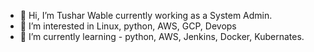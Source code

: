 - 👋 Hi, I’m Tushar Wable currently working as a System Admin.
- 👀 I’m interested in Linux, python, AWS, GCP, Devops
- 🌱 I’m currently learning - python, AWS, Jenkins, Docker, Kubernates.

<!---
Twable/Twable is a ✨ special ✨ repository because its `README.md` (this file) appears on your GitHub profile.
You can click the Preview link to take a look at your changes.
--->
